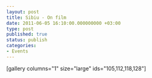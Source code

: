 ```yaml
---
layout: post
title: Sibiu - On film
date: 2011-06-05 16:10:00.000000000 +03:00
type: post
published: true
status: publish
categories:
- Events
---
```

[gallery columns="1" size="large" ids="105,112,118,128"]
 

